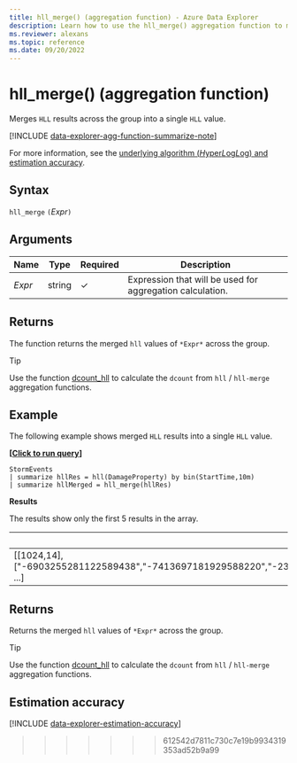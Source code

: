 ```yaml
---
title: hll_merge() (aggregation function) - Azure Data Explorer
description: Learn how to use the hll_merge() aggregation function to merge HLL results into a single HLL value in Azure Data Explorer.
ms.reviewer: alexans
ms.topic: reference
ms.date: 09/20/2022
---
```

# hll_merge() (aggregation function)

Merges `HLL` results across the group into a single `HLL` value.

[!INCLUDE [data-explorer-agg-function-summarize-note](../../includes/data-explorer-agg-function-summarize-note.md)]

For more information, see the [underlying algorithm (*H*yper*L*og*L*og) and estimation accuracy](#estimation-accuracy).

## Syntax

`hll_merge` `(`*Expr*`)`

## Arguments

| Name | Type | Required | Description |
|--|--|--|--|
|*Expr*|string|&check;|Expression that will be used for aggregation calculation.|

## Returns

The function returns the merged `hll` values of `*Expr*` across the group.

> [!TIP]
> Use the function [dcount_hll](dcount-hllfunction.md) to calculate the `dcount` from `hll` / `hll-merge` aggregation functions.

## Example

The following example shows merged `HLL` results into a single `HLL` value.

**\[**[**Click to run query**](https://dataexplorer.azure.com/clusters/help/databases/Samples?query=H4sIAAAAAAAAAwsuyS/KdS1LzSsp5qpRKC7NzU0syqxKVcjIyQlKLVawBTE0XBJzE9NTA4ryC1KLSio1FZIqFZIy8zSCSxKLSkIyc1N1DA1yNdG1+6YWpaemQEyIzwVxNCCGagIAlijQ1HQAAAA=)**\]**

```kusto
StormEvents
| summarize hllRes = hll(DamageProperty) by bin(StartTime,10m)
| summarize hllMerged = hll_merge(hllRes)
```

**Results**

The results show only the first 5 results in the array.

|hllMerged|
|--|
| [[1024,14],["-6903255281122589438","-7413697181929588220","-2396604341988936699","5824198135224880646","-6257421034880415225", ...]|

## Returns

Returns the merged `hll` values of `*Expr*` across the group.

> [!TIP]
> Use the function [dcount_hll](dcount-hllfunction.md) to calculate the `dcount` from `hll` / `hll-merge` aggregation functions.

## Estimation accuracy

[!INCLUDE [data-explorer-estimation-accuracy](../../includes/data-explorer-estimation-accuracy.md)]
>>>>>>> 612542d7811c730c7e19b9934319353ad52b9a99
